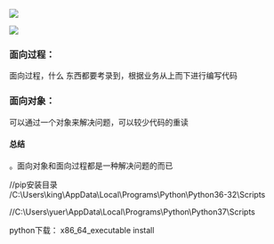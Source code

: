 ![ ](https://upload-images.jianshu.io/upload_images/14371339-18e1ff2dedb64474.png?imageMogr2/auto-orient/strip%7CimageView2/2/w/1240)
 
 ![ ](https://upload-images.jianshu.io/upload_images/14371339-e5598c2257d253d2.png?imageMogr2/auto-orient/strip%7CimageView2/2/w/1240)
 
 
 
 
  
### 面向过程：
 面向过程，什么 东西都要考录到，根据业务从上而下进行编写代码
 
### 面向对象：
 
可以通过一个对象来解决问题，可以较少代码的重读


#### 总结
。面向对象和面向过程都是一种解决问题的而已

//pip安装目录  
/C:\Users\king\AppData\Local\Programs\Python\Python36-32\Scripts

//C:\Users\yuer\AppData\Local\Programs\Python\Python37\Scripts


python下载： x86_64_executable install